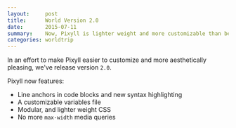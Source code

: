 ```yaml
---
layout:     post
title:      World Version 2.0
date:       2015-07-11
summary:    Now, Pixyll is lighter weight and more customizable than before.
categories: worldtrip
---
```


In an effort to make Pixyll easier to customize and more aesthetically pleasing, we've release version `2.0`.

Pixyll now features:

* Line anchors in code blocks and new syntax highlighting
* A customizable variables file
* Modular, and lighter weight CSS
* No more `max-width` media queries
